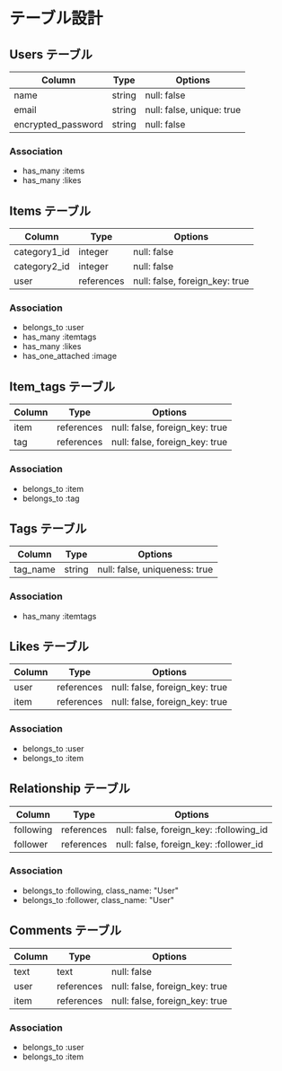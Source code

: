 # テーブル設計

## Users テーブル

| Column             | Type       | Options                   |
| ------------------ | ---------- | ------------------------- |
| name               | string     | null: false               |
| email              | string     | null: false, unique: true |
| encrypted_password | string     | null: false               |

### Association

- has_many :items
- has_many :likes

## Items テーブル

| Column        | Type       | Options                        |
| ------------- | ---------- | ------------------------------ |
| category1_id  | integer    | null: false                    |
| category2_id  | integer    | null: false                    |
| user          | references | null: false, foreign_key: true |

### Association

- belongs_to :user
- has_many :itemtags
- has_many :likes
- has_one_attached :image

## Item_tags テーブル

| Column | Type       | Options                        |
| ------ | ---------- | ------------------------------ |
| item   | references | null: false, foreign_key: true |
| tag    | references | null: false, foreign_key: true |

### Association

- belongs_to :item
- belongs_to :tag

## Tags テーブル

| Column   | Type   | Options                       |
| -------- | ------ | ----------------------------- |
| tag_name | string | null: false, uniqueness: true |

### Association

- has_many :itemtags

## Likes テーブル

| Column | Type       | Options                        |
| ------ | ---------- | ------------------------------ |
| user   | references | null: false, foreign_key: true |
| item   | references | null: false, foreign_key: true |

### Association

- belongs_to :user
- belongs_to :item

## Relationship テーブル

| Column    | Type       | Options                                 |
| --------- | ---------- | --------------------------------------- |
| following | references | null: false, foreign_key: :following_id |
| follower  | references | null: false, foreign_key: :follower_id  |

### Association

- belongs_to :following, class_name: "User"
- belongs_to :follower, class_name: "User"

## Comments テーブル

| Column | Type       | Options                        |
| ------ | ---------- | ------------------------------ |
| text   | text       | null: false                    |
| user   | references | null: false, foreign_key: true |
| item   | references | null: false, foreign_key: true |

### Association

- belongs_to :user
- belongs_to :item

